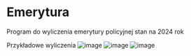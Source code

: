 # Emerytura
Program do wyliczenia emerytury policyjnej 
stan na 2024 rok

Przykładowe wyliczenia
![image](https://github.com/user-attachments/assets/d8c338eb-3d83-48ea-9204-9229e5e4ad92)
![image](https://github.com/user-attachments/assets/52f62e55-ad03-4f4c-a7bc-8faae46a94e1)
![image](https://github.com/user-attachments/assets/f589ed13-f390-4095-8f23-a706e259dda2)

